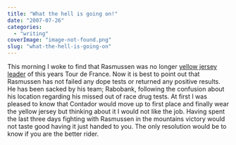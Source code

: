 ```yaml
---
title: "What the hell is going on!"
date: "2007-07-26"
categories: 
  - "writing"
coverImage: "image-not-found.png"
slug: "what-the-hell-is-going-on"
---
```


This morning I woke to find that Rasmussen was no longer [yellow jersey leader](http://news.bbc.co.uk/sport1/hi/other_sports/cycling/6916698.stm) of this years Tour de France. Now it is best to point out that Rasmussen has not failed any dope tests or returned any positive results. He has been sacked by his team; Rabobank, following the confusion about his location regarding his missed out of race drug tests. At first I was pleased to know that Contador would move up to first place and finally wear the yellow jersey but thinking about it I would not like the job. Having spent the last three days fighting with Rasmussen in the mountains victory would not taste good having it just handed to you. The only resolution would be to know if you are the better rider.

